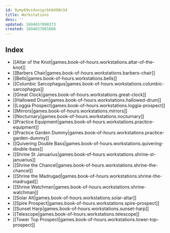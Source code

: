 ```yaml
---
id: 9ymy69vi4xnigrbh6498n34
title: Workstations
desc: ''
updated: 1694657890373
created: 1694657881068
---
```

## Index
- [[Altar of the Knot|games.book-of-hours.workstations.altar-of-the-knot]]
- [[Barbers Chair|games.book-of-hours.workstations.barbers-chair]]
- [[Bells|games.book-of-hours.workstations.bells]]
- [[Columbic Sarcophagus|games.book-of-hours.workstations.columbic-sarcophagus]]
- [[Great Clock|games.book-of-hours.workstations.great-clock]]
- [[Hallowed Drum|games.book-of-hours.workstations.hallowed-drum]]
- [[Loggia Prospect|games.book-of-hours.workstations.loggia-prospect]]
- [[Mirrors|games.book-of-hours.workstations.mirrors]]
- [[Nocturnary|games.book-of-hours.workstations.nocturnary]]
- [[Practice Equipment|games.book-of-hours.workstations.practice-equipment]]
- [[Practice Garden Dummy|games.book-of-hours.workstations.practice-garden-dummy]]
- [[Quivering Double Bass|games.book-of-hours.workstations.quivering-double-bass]]
- [[Shrine St Januarius|games.book-of-hours.workstations.shrine-st-januarius]]
- [[Shrine the Chancel|games.book-of-hours.workstations.shrine-the-chancel]]
- [[Shrine the Madrugad|games.book-of-hours.workstations.shrine-the-madrugad]]
- [[Shrine Watchman|games.book-of-hours.workstations.shrine-watchman]]
- [[Solar Alt|games.book-of-hours.workstations.solar-altar]]
- [[Spire Prospect|games.book-of-hours.workstations.spire-prospect]]
- [[Sunset Harp|games.book-of-hours.workstations.sunset-harp]]
- [[Telescope|games.book-of-hours.workstations.telescope]]
- [[Tower Top Prospect|games.book-of-hours.workstations.tower-top-prospect]]
